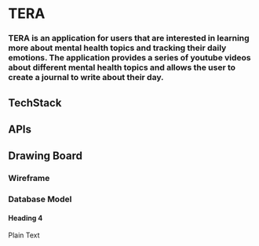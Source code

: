 # TERA

### TERA is an application for users that are interested in learning more about mental health topics and tracking their daily emotions. The application provides a series of youtube videos about different mental health topics and allows the user to create a journal to write about their day.

## TechStack

## APIs

## Drawing Board
### Wireframe
### Database Model

#### Heading 4

Plain Text
